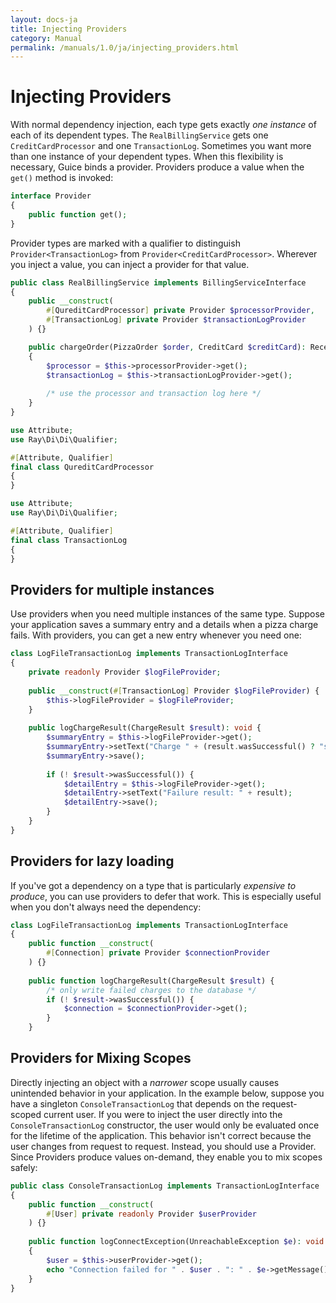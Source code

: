 ```yaml
---
layout: docs-ja
title: Injecting Providers
category: Manual
permalink: /manuals/1.0/ja/injecting_providers.html
---
```

# Injecting Providers

With normal dependency injection, each type gets exactly *one instance* of each
of its dependent types. The `RealBillingService` gets one `CreditCardProcessor`
and one `TransactionLog`. Sometimes you want more than one instance of your
dependent types. When this flexibility is necessary, Guice binds a provider.
Providers produce a value when the `get()` method is invoked:

```php
interface Provider
{
    public function get();
}
```

Provider types are marked with a qualifier to distinguish `Provider<TransactionLog>` from `Provider<CreditCardProcessor>`. Wherever you inject a value, you can inject a provider for that value.

```php
public class RealBillingService implements BillingServiceInterface
{
    public __construct(
        #[QureditCardProcessor] private Provider $processorProvider,
        #[TransactionLog] private Provider $transactionLogProvider
    ) {}

    public chargeOrder(PizzaOrder $order, CreditCard $creditCard): Receipt
    {
        $processor = $this->processorProvider->get();
        $transactionLog = $this->transactionLogProvider->get();
        
        /* use the processor and transaction log here */
    }
}
```

```php
use Attribute;
use Ray\Di\Di\Qualifier;

#[Attribute, Qualifier]
final class QureditCardProcessor
{
}
```

```php
use Attribute;
use Ray\Di\Di\Qualifier;

#[Attribute, Qualifier]
final class TransactionLog
{
}
```

## Providers for multiple instances

Use providers when you need multiple instances of the same type. Suppose your
application saves a summary entry and a details when a pizza charge fails. With
providers, you can get a new entry whenever you need one:

```php
class LogFileTransactionLog implements TransactionLogInterface
{
    private readonly Provider $logFileProvider;
    
    public __construct(#[TransactionLog] Provider $logFileProvider) {
        $this->logFileProvider = $logFileProvider;
    }
    
    public logChargeResult(ChargeResult $result): void {
        $summaryEntry = $this->logFileProvider->get();
        $summaryEntry->setText("Charge " + (result.wasSuccessful() ? "success" : "failure"));
        $summaryEntry->save();
        
        if (! $result->wasSuccessful()) {
            $detailEntry = $this->logFileProvider->get();
            $detailEntry->setText("Failure result: " + result);
            $detailEntry->save();
        }
    }
}
```

## Providers for lazy loading

If you've got a dependency on a type that is particularly *expensive to
produce*, you can use providers to defer that work. This is especially useful
when you don't always need the dependency:

```php
class LogFileTransactionLog implements TransactionLogInterface
{
    public function __construct(
        #[Connection] private Provider $connectionProvider
    ) {}
    
    public function logChargeResult(ChargeResult $result) {
        /* only write failed charges to the database */
        if (! $result->wasSuccessful()) {
            $connection = $connectionProvider->get();
        }
    }
```

## Providers for Mixing Scopes

Directly injecting an object with a _narrower_ scope usually causes unintended
behavior in your application. In the example below, suppose you have a singleton
`ConsoleTransactionLog` that depends on the request-scoped current user. If you
were to inject the user directly into the `ConsoleTransactionLog` constructor,
the user would only be evaluated once for the lifetime of the application. This
behavior isn't correct because the user changes from request to request.
Instead, you should use a Provider. Since Providers produce values on-demand,
they enable you to mix scopes safely:

```php
public class ConsoleTransactionLog implements TransactionLogInterface
{
    public function __construct(
        #[User] private readonly Provider $userProvider
    ) {}
    
    public function logConnectException(UnreachableException $e): void
    {
        $user = $this->userProvider->get();
        echo "Connection failed for " . $user . ": " . $e->getMessage();
    }
}
```
